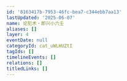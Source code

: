 ```yaml
---
id: '8163417b-7953-46fc-bea7-c344ebb7aa13'
lastUpdated: '2025-06-07'
name: 论犯术・即兴小六壬
aliases: []
layer: 4
eventDate: null
categoryId: cat_uWLHUZtI
tagIds: []
timelineEvents: []
relations: []
titledLinks: []
---
```


